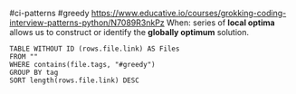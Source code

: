 #ci-patterns #greedy 
https://www.educative.io/courses/grokking-coding-interview-patterns-python/N7089R3nkPz
When: series of __local optima__ allows us to construct or identify the **globally optimum** solution.

```dataview
TABLE WITHOUT ID (rows.file.link) AS Files
FROM ""
WHERE contains(file.tags, "#greedy")
GROUP BY tag
SORT length(rows.file.link) DESC
```
